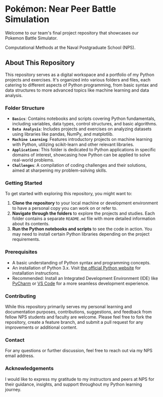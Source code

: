 # Pokémon: Near Peer Battle Simulation

Welcome to our team's final project repository that showcases our Pokemon Battle Simulator.

Computational Methods at the Naval Postgraduate School (NPS).

## About This Repository

This repository serves as a digital workspace and a portfolio of my Python projects and exercises. It's organized into various folders and files, each catering to different aspects of Python programming, from basic syntax and data structures to more advanced topics like machine learning and data analysis.

### Folder Structure

- **`Basics`**: Contains notebooks and scripts covering Python fundamentals, including variables, data types, control structures, and basic algorithms.
- **`Data Analysis`**: Includes projects and exercises on analyzing datasets using libraries like pandas, NumPy, and matplotlib.
- **`Machine Learning`**: Features introductory projects on machine learning with Python, utilizing scikit-learn and other relevant libraries.
- **`Applications`**: This folder is dedicated to Python applications in specific domains of interest, showcasing how Python can be applied to solve real-world problems.
- **`Challenges`**: A compilation of coding challenges and their solutions, aimed at sharpening my problem-solving skills.

### Getting Started

To get started with exploring this repository, you might want to:

1. **Clone the repository** to your local machine or development environment to have a personal copy you can work on or refer to.
2. **Navigate through the folders** to explore the projects and studies. Each folder contains a separate `README.md` file with more detailed information about its contents.
3. **Run the Python notebooks and scripts** to see the code in action. You may need to install certain Python libraries depending on the project requirements.

### Prerequisites

- A basic understanding of Python syntax and programming concepts.
- An installation of Python 3.x. Visit [the official Python website](https://www.python.org/) for installation instructions.
- Recommended: Install an Integrated Development Environment (IDE) like [PyCharm](https://www.jetbrains.com/pycharm/) or [VS Code](https://code.visualstudio.com/) for a more seamless development experience.

### Contributing

While this repository primarily serves my personal learning and documentation purposes, contributions, suggestions, and feedback from fellow NPS students and faculty are welcome. Please feel free to fork the repository, create a feature branch, and submit a pull request for any improvements or additional content.

### Contact

For any questions or further discussion, feel free to reach out via my NPS email address.

### Acknowledgements

I would like to express my gratitude to my instructors and peers at NPS for their guidance, insights, and support throughout my Python learning journey.
